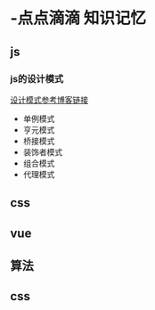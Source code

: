 # -点点滴滴 知识记忆

## js

### js的设计模式
 [设计模式参考博客链接](https://www.cnblogs.com/xiaohuochai/p/8029196.html)
 
 * 单例模式
 * 亨元模式
 * 桥接模式
 * 装饰者模式
 * 组合模式
 * 代理模式

## css

## vue 

## 算法

## css